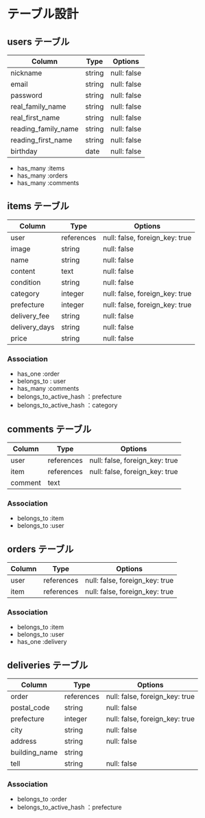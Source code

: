 # テーブル設計

## users テーブル

| Column              | Type   | Options     |
| ------------------- | ------ | ----------- |
| nickname            | string | null: false |
| email               | string | null: false |
| password            | string | null: false |
| real_family_name    | string | null: false |
| real_first_name     | string | null: false |
| reading_family_name | string | null: false |
| reading_first_name  | string | null: false |
| birthday            | date   | null: false |


- has_many :items
- has_many :orders
- has_many :comments

## items テーブル

| Column            | Type       | Options                        |
| ----------------- | ---------- | ------------------------------ |
| user              | references | null: false, foreign_key: true |
| image             | string     | null: false                    |
| name              | string     | null: false                    |
| content           | text       | null: false                    |
| condition         | string     | null: false                    |
| category          | integer    | null: false, foreign_key: true |
| prefecture        | integer    | null: false, foreign_key: true |
| delivery_fee      | string     | null: false                    |
| delivery_days     | string     | null: false                    |
| price             | string     | null: false                    |

### Association

- has_one  :order
- belongs_to : user
- has_many :comments
- belongs_to_active_hash  ：prefecture
- belongs_to_active_hash  ：category

## comments テーブル

| Column       | Type       | Options                        |
| ------------ | ---------- | ------------------------------ |
| user         | references | null: false, foreign_key: true |
| item         | references | null: false, foreign_key: true |
| comment      | text       |                                |

### Association

- belongs_to :item
- belongs_to :user


## orders テーブル

| Column       | Type       | Options                        |
| ------------ | ---------- | ------------------------------ |
| user         | references | null: false, foreign_key: true |
| item         | references | null: false, foreign_key: true |

### Association

- belongs_to :item
- belongs_to :user
- has_one  :delivery

## deliveries テーブル
 
| Column        | Type       | Options                        |
| ------------- | ---------- | ------------------------------ |
| order         | references | null: false, foreign_key: true | 
| postal_code   | string     | null: false                    |
| prefecture    | integer    | null: false, foreign_key: true |
| city          | string     | null: false                    |
| address       | string     | null: false                    |
| building_name | string     |                                |
| tell          | string     | null: false                    |

### Association

- belongs_to :order
- belongs_to_active_hash  ：prefecture